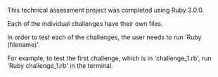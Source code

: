 This technical assessment project was completed using Ruby 3.0.0.

Each of the individual challenges have their own files.

In order to test each of the challenges, the user needs to run 'Ruby (filename)'. 

For example, to test the first challenge, which is in 'challenge_1.rb', run 'Ruby challenge_1.rb' in the terminal.